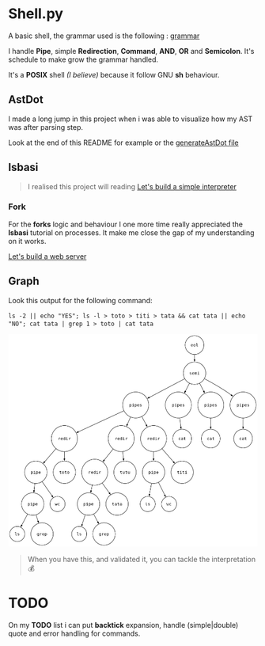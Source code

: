 # Shell.py

A basic shell, the grammar used is the following : [grammar](mygrammar)

I handle **Pipe**, simple **Redirection**, **Command**, **AND**, **OR** and **Semicolon**. It's schedule to make grow the grammar handled.

It's a **POSIX** shell *(I believe)* because it follow GNU **sh** behaviour. 

## AstDot

I made a long jump in this project when i was able to visualize how my AST was after parsing step.

Look at the end of this README for example or the [generateAstDot file](generateAstDot.py)

## lsbasi

> I realised this project will reading  [Let's build a simple interpreter](https://ruslanspivak.com/archives.html)

### Fork

For the **forks** logic and behaviour I one more time really appreciated the **lsbasi** tutorial on processes. It make me close the gap of my understanding on it works.

[Let's build a web server](https://ruslanspivak.com/lsbasi-part1)

## Graph

Look this output for the following command:

```
ls -2 || echo "YES"; ls -l > toto > titi > tata && cat tata || echo "NO"; cat tata | grep 1 > toto | cat tata
```

![graph](/github/graph.png)

> When you have this, and validated it, you can tackle the interpretation  :moneybag:

# TODO

On my **TODO** list i can put **backtick** expansion, handle (simple|double) quote and error handling for commands.
